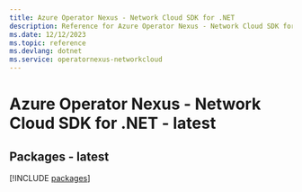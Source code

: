 ```yaml
---
title: Azure Operator Nexus - Network Cloud SDK for .NET
description: Reference for Azure Operator Nexus - Network Cloud SDK for .NET
ms.date: 12/12/2023
ms.topic: reference
ms.devlang: dotnet
ms.service: operatornexus-networkcloud
---
```

# Azure Operator Nexus - Network Cloud SDK for .NET - latest
## Packages - latest
[!INCLUDE [packages](operator-nexus---network-cloud-index.md)]